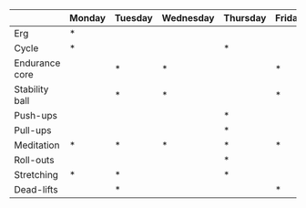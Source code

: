 | | Monday | Tuesday | Wednesday | Thursday | Friday | Saturday | Sunday |
| ---- | ---- | ---- | ---- | ---- | ---- | ---- | ---- | 
| Erg | * |   | |   | |   |   |
| Cycle | * |   | |  * | |   |  * |
| Endurance core |    | * | * |   | *  | | |
| Stability ball |  |  * |  * |   |  * | | |
| Push-ups |  | |   | * |   | * | |
| Pull-ups |  |  |   | * |  | * | |
| Meditation | * | *  | * |  * | * |   |   |
| Roll-outs | |  | |  * |  | *  |   |
| Stretching | * | *  | |  * | |   |   |
| Dead-lifts | | *  | |   | *  |   |   |